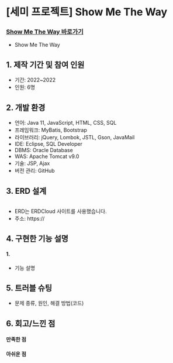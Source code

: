 # [세미 프로젝트] Show Me The Way

### [Show Me The Way 바로가기](https://gd1class.iptime.org:8844/GDJ56_smtw_semi/)
- Show Me The Way

## 1. 제작 기간 및 참여 인원
- 기간: 2022~2022
- 인원: 6명

## 2. 개발 환경
- 언어: Java 11, JavaScript, HTML, CSS, SQL
- 프레임워크: MyBatis, Bootstrap
- 라이브러리: jQuery, Lombok, JSTL, Gson, JavaMail
- IDE: Eclipse, SQL Developer
- DBMS: Oracle Database
- WAS: Apache Tomcat v9.0
- 기술: JSP, Ajax
- 버전 관리: GitHub

## 3. ERD 설계
<img src=""/>

- ERD는 ERDCloud 사이트를 사용했습니다.
- 주소: https://

## 4. 구현한 기능 설명
#### 1. 
- 기능 설명

## 5. 트러블 슈팅
- 문제 종류, 원인, 해결 방법(코드)

## 6. 회고/느낀 점
#### 만족한 점
#### 아쉬운 점
